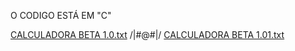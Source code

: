 O CODIGO ESTÁ EM "C"

[CALCULADORA BETA 1.0.txt](https://github.com/Gustavo-G-Rocha/calculadora-beta-1.0/files/10691301/calculadora.beta.1.0.txt)
\/|#$@$#|\/
[CALCULADORA BETA 1.01.txt](https://github.com/Gustavo-G-Rocha/calculadora-beta-1.0/files/10702552/CALCULADORA.BETA.1.01.txt)

